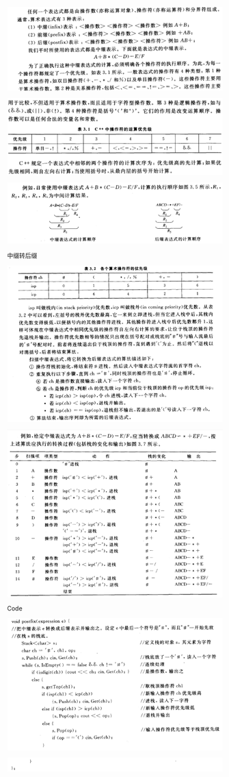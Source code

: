 ![1655386110537](./assets/1655386110537.png)

![1655386143876](./assets/1655386143876.png)

![1655386244611](./assets/1655386244611.png)



中缀转后缀

![1655386463004](./assets/1655386463004.png)

![1655386593032](./assets/1655386593032.png)

Code

![1655386894683](.\assets\1655386894683.png)

![1655386927884](./assets/1655386927884.png)



